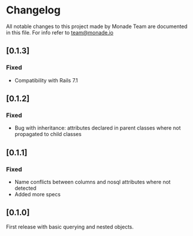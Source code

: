# Changelog
All notable changes to this project made by Monade Team are documented in this file. For info refer to team@monade.io

## [0.1.3]
### Fixed
- Compatibility with Rails 7.1

## [0.1.2]
### Fixed
- Bug with inheritance: attributes declared in parent classes where not propagated to child classes

## [0.1.1]
### Fixed
- Name conflicts between columns and nosql attributes where not detected
- Added more specs

## [0.1.0]
First release with basic querying and nested objects.
